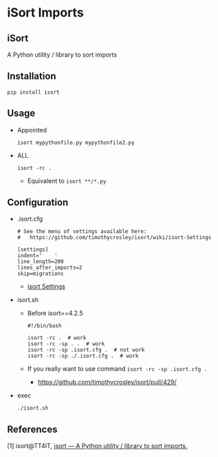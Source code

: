 # iSort Imports

## iSort

A Python utility / library to sort imports

## Installation

```shell
pip install isort
```

## Usage

* Appointed

  ```shell
  isort mypythonfile.py mypythonfile2.py
  ```

* ALL

  ```
  isort -rc .
  ```

  * Equivalent to ``isort **/*.py``


## Configuration

* .isort.cfg

  ```
  # See the menu of settings available here:
  #   https://github.com/timothycrosley/isort/wiki/isort-Settings

  [settings]
  indent='    '
  line_length=200
  lines_after_imports=2
  skip=migrations
  ```

  * [isort Settings](https://github.com/timothycrosley/isort/wiki/isort-Settings)

* isort.sh

  * Before isort==4.2.5

    ```shell
    #!/bin/bash

    isort -rc .  # work
    isort -rc -sp . .  # work
    isort -rc -sp .isort.cfg .  # not work
    isort -rc -sp ./.isort.cfg .  # work
    ```

  * If you really want to use command ``isort -rc -sp .isort.cfg .``

    * https://github.com/timothycrosley/isort/pull/429/

* exec

  ```shell
  ./isort.sh
  ```

## References

[1] isort@TT4IT, [isort — A Python utility / library to sort imports.](http://tt4it.com/resources/discuss/2302/)

